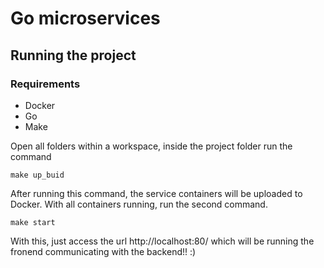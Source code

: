# Go microservices

## Running the project

### Requirements

 - Docker
 - Go
 - Make

Open all folders within a workspace, inside the project folder run the command

    make up_buid
  
After running this command, the service containers will be uploaded to Docker.
With all containers running, run the second command.

    make start

With this, just access the url http://localhost:80/ which will be running the fronend communicating with the backend!! :) 
